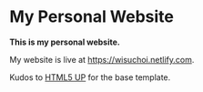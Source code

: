 # My Personal Website

**This is my personal website.**

My website is live at https://wisuchoi.netlify.com.

Kudos to [HTML5 UP](https://html5up.net/strata) for the base template.

<!-- ## Preview

http://gatsby-strata.surge.sh/ -->

<!-- ## Installation

Install this starter (assuming Gatsby is installed) by running from your CLI:
`gatsby new gatsby-starter-strata https://github.com/ChangoMan/gatsby-starter-strata`

Run `gatsby develop` in the terminal to start. -->
